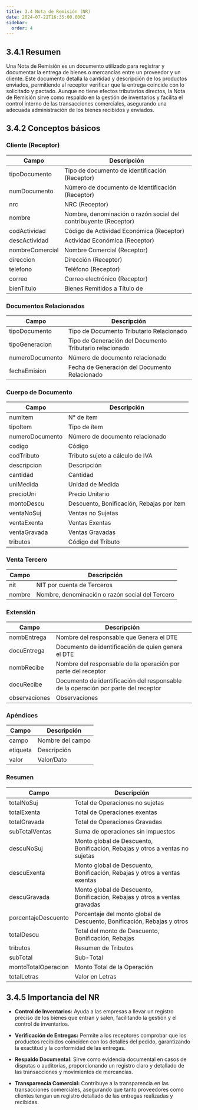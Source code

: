 ```yaml
---
title: 3.4 Nota de Remisión (NR)
date: 2024-07-22T16:35:00.000Z
sidebar:
  order: 4
---
```

## 3.4.1 Resumen

Una Nota de Remisión es un documento utilizado para registrar y documentar la entrega de bienes o mercancías entre un proveedor y un cliente. Este documento detalla la cantidad y descripción de los productos enviados, permitiendo al receptor verificar que la entrega coincide con lo solicitado y pactado. Aunque no tiene efectos tributarios directos, la Nota de Remisión sirve como respaldo en la gestión de inventarios y facilita el control interno de las transacciones comerciales, asegurando una adecuada administración de los bienes recibidos y enviados.


## 3.4.2 Conceptos básicos

### **Cliente (Receptor)**

| **Campo**         | **Descripción**                                          |
|-------------------|----------------------------------------------------------|
| tipoDocumento     | Tipo de documento de identificación (Receptor)          |
| numDocumento      | Número de documento de Identificación (Receptor)        |
| nrc               | NRC (Receptor)                                          |
| nombre            | Nombre, denominación o razón social del contribuyente (Receptor) |
| codActividad      | Código de Actividad Económica (Receptor)                |
| descActividad     | Actividad Económica (Receptor)                          |
| nombreComercial   | Nombre Comercial (Receptor)                             |
| direccion         | Dirección (Receptor)                                    |
| telefono          | Teléfono (Receptor)                                     |
| correo            | Correo electrónico (Receptor)                           |
| bienTitulo        | Bienes Remitidos a Título de                            |


### **Documentos Relacionados**

| **Campo**         | **Descripción**                                         |
|-------------------|---------------------------------------------------------|
| tipoDocumento     | Tipo de Documento Tributario Relacionado               |
| tipoGeneracion    | Tipo de Generación del Documento Tributario relacionado |
| numeroDocumento   | Número de documento relacionado                        |
| fechaEmision      | Fecha de Generación del Documento Relacionado           |


### **Cuerpo de Documento**

| **Campo**         | **Descripción**                                         |
|-------------------|---------------------------------------------------------|
| numItem           | N° de ítem                                              |
| tipoItem          | Tipo de ítem                                           |
| numeroDocumento   | Número de documento relacionado                        |
| codigo            | Código                                                  |
| codTributo        | Tributo sujeto a cálculo de IVA                        |
| descripcion       | Descripción                                             |
| cantidad          | Cantidad                                                |
| uniMedida         | Unidad de Medida                                        |
| precioUni         | Precio Unitario                                         |
| montoDescu        | Descuento, Bonificación, Rebajas por ítem               |
| ventaNoSuj        | Ventas no Sujetas                                      |
| ventaExenta       | Ventas Exentas                                         |
| ventaGravada      | Ventas Gravadas                                        |
| tributos          | Código del Tributo                                     |


### **Venta Tercero**

| **Campo**         | **Descripción**                                          |
|-------------------|----------------------------------------------------------|
| nit               | NIT por cuenta de Terceros                              |
| nombre            | Nombre, denominación o razón social del Tercero         |


### **Extensión**

| **Campo**         | **Descripción**                                          |
|-------------------|----------------------------------------------------------|
| nombEntrega       | Nombre del responsable que Genera el DTE                |
| docuEntrega       | Documento de identificación de quien genera el DTE      |
| nombRecibe        | Nombre del responsable de la operación por parte del receptor |
| docuRecibe        | Documento de identificación del responsable de la operación por parte del receptor |
| observaciones     | Observaciones                                           |

### **Apéndices**

| **Campo** | **Descripción**                |
|-----------|--------------------------------|
| campo     | Nombre del campo                |
| etiqueta  | Descripción                     |
| valor     | Valor/Dato                      |

### Resumen

| **Campo**                | **Descripción**                                                |
|--------------------------|----------------------------------------------------------------|
| totalNoSuj               | Total de Operaciones no sujetas                                |
| totalExenta              | Total de Operaciones exentas                                   |
| totalGravada             | Total de Operaciones Gravadas                                  |
| subTotalVentas           | Suma de operaciones sin impuestos                              |
| descuNoSuj               | Monto global de Descuento, Bonificación, Rebajas y otros a ventas no sujetas |
| descuExenta              | Monto global de Descuento, Bonificación, Rebajas y otros a ventas exentas |
| descuGravada             | Monto global de Descuento, Bonificación, Rebajas y otros a ventas gravadas |
| porcentajeDescuento      | Porcentaje del monto global de Descuento, Bonificación, Rebajas y otros |
| totalDescu               | Total del monto de Descuento, Bonificación, Rebajas            |
| tributos                 | Resumen de Tributos                                            |
| subTotal                 | Sub-Total                                                       |
| montoTotalOperacion      | Monto Total de la Operación                                    |
| totalLetras              | Valor en Letras                                                |


## 3.4.5 Importancia del NR
 * **Control de Inventarios:** Ayuda a las empresas a llevar un registro preciso de los bienes que entran y salen, facilitando la gestión y el control de inventarios.

 * **Verificación de Entregas:** Permite a los receptores comprobar que los productos recibidos coinciden con los detalles del pedido, garantizando la exactitud y la conformidad de las entregas.

 * **Respaldo Documental:** Sirve como evidencia documental en casos de disputas o auditorías, proporcionando un registro claro y detallado de las transacciones y movimientos de mercancías.

 * **Transparencia Comercial:** Contribuye a la transparencia en las transacciones comerciales, asegurando que tanto proveedores como clientes tengan un registro detallado de las entregas realizadas y recibidas.
